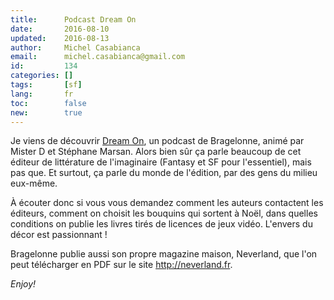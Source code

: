 ```yaml
---
title:      Podcast Dream On
date:       2016-08-10
updated:    2016-08-13
author:     Michel Casabianca
email:      michel.casabianca@gmail.com
id:         134
categories: []
tags:       [sf]
lang:       fr
toc:        false
new:        true
---
```


Je viens de découvrir [Dream On](http://dreamoncast.unblog.fr/), un podcast de Bragelonne, animé par Mister D et Stéphane Marsan. Alors bien sûr ça parle beaucoup de cet éditeur de littérature de l'imaginaire (Fantasy et SF pour l'essentiel), mais pas que. Et surtout, ça parle du monde de l'édition, par des gens du milieu eux-même.

<!--more-->

À écouter donc si vous vous demandez comment les auteurs contactent les éditeurs, comment on choisit les bouquins qui sortent à Noël, dans quelles conditions on publie les livres tirés de licences de jeux vidéo. L'envers du décor est passionnant !

Bragelonne publie aussi son propre magazine maison, Neverland, que l'on peut télécharger en PDF sur le site <http://neverland.fr>.

*Enjoy!*